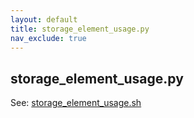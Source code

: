 ```yaml
---
layout: default
title: storage_element_usage.py
nav_exclude: true
---
```


## storage_element_usage.py

See: [storage_element_usage.sh](./storage_element_usage_sh.md)
